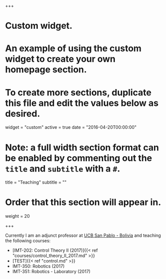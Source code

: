 +++
# Custom widget.
# An example of using the custom widget to create your own homepage section.
# To create more sections, duplicate this file and edit the values below as desired.
widget = "custom"
active = true
date = "2016-04-20T00:00:00"

# Note: a full width section format can be enabled by commenting out the `title` and `subtitle` with a `#`.
title = "Teaching"
subtitle = ""

# Order that this section will appear in.
weight = 20

+++


Currently I am an adjunct professor at [UCB San Pablo - Bolivia](https://www.ucb.edu.bo/) and teaching the following courses:

- [IMT-202: Control Theory II (2017)]{{< ref "courses/control_theory_II_2017.md" >}}
- [TEST]{{< ref "control.md" >}}
- IMT-350: Robotics (2017)
- IMT-351: Robotics - Laboratory (2017)
